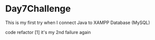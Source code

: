# Day7Challenge
This is my first try when I connect Java to XAMPP Database (MySQL)

code refactor 
[1] it's my 2nd failure again
